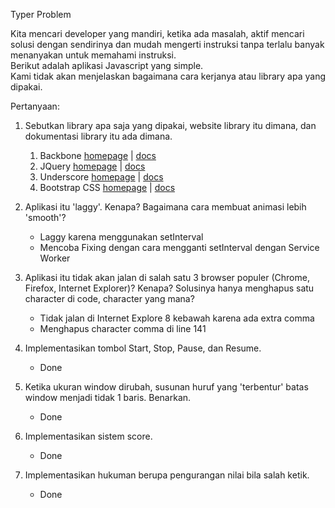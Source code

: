 Typer Problem   
    
Kita mencari developer yang mandiri, ketika ada masalah, aktif mencari solusi dengan sendirinya dan mudah mengerti instruksi tanpa terlalu banyak menanyakan untuk memahami instruksi.     
Berikut adalah aplikasi Javascript yang simple.    
Kami tidak akan menjelaskan bagaimana cara kerjanya atau library apa yang dipakai.   
    
Pertanyaan:   
1. Sebutkan library apa saja yang dipakai, website library itu dimana, dan dokumentasi library itu ada dimana.    
    1. Backbone [homepage](http://backbonejs.org/) | [docs](http://backbonejs.org/#Getting-started)
    2. JQuery [homepage](https://jquery.com/) | [docs](https://api.jquery.com/)
    3. Underscore [homepage](http://underscorejs.org/) | [docs](http://underscorejs.org/#collections)
    3. Bootstrap CSS [homepage](http://getbootstrap.com/) | [docs](http://getbootstrap.com/components/)

2. Aplikasi itu 'laggy'. Kenapa? Bagaimana cara membuat animasi lebih 'smooth'? 
    - Laggy karena menggunakan setInterval
    - Mencoba Fixing dengan cara mengganti setInterval dengan Service Worker

3. Aplikasi itu tidak akan jalan di salah satu 3 browser populer (Chrome, Firefox, Internet Explorer)? Kenapa? Solusinya hanya menghapus satu character di code, character yang mana?    
    - Tidak jalan di Internet Explore 8 kebawah karena ada extra comma
    - Menghapus character comma di line 141

4. Implementasikan tombol Start, Stop, Pause, dan Resume.
    - Done

5. Ketika ukuran window dirubah, susunan huruf yang 'terbentur' batas window menjadi tidak 1 baris. Benarkan.   
    - Done 

6. Implementasikan sistem score.   
    - Done

7. Implementasikan hukuman berupa pengurangan nilai bila salah ketik.
    - Done
